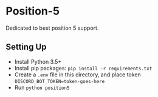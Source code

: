 # Position-5

Dedicated to best position 5 support.

## Setting Up

- Install Python 3.5+
- Install pip packages: `pip install -r requirements.txt`
- Create a `.env` file in this directory, and place token `DISCORD_BOT_TOKEN=token-goes-here`
- Run `python position5`
